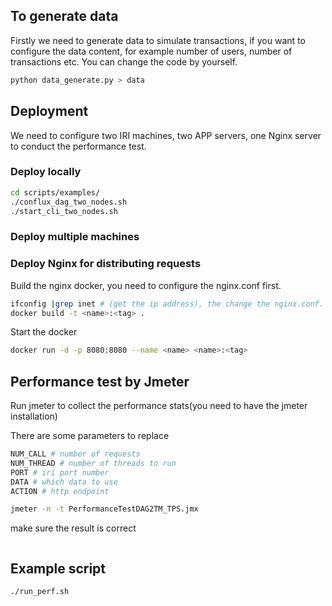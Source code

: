 ## To generate data 

Firstly we need to generate data to simulate transactions, if you want to configure the data content, for example number of users, number of transactions etc.
You can change the code by yourself.

``` bash
python data_generate.py > data
```

## Deployment 
We need to configure two IRI machines, two APP servers, one Nginx server to conduct the performance test.

### Deploy locally

```bash
cd scripts/examples/
./conflux_dag_two_nodes.sh
./start_cli_two_nodes.sh
```

### Deploy multiple machines

### Deploy Nginx for distributing requests

Build the nginx docker, you need to configure the nginx.conf first. 

```bash
ifconfig |grep inet # (get the ip address), the change the nginx.conf.
docker build -t <name>:<tag> .
```

Start the docker
```bash
docker run -d -p 8080:8080 --name <name> <name>:<tag>
```

## Performance test by Jmeter  
Run jmeter to collect the performance stats(you need to have the jmeter installation)

There are some parameters to replace

```bash
NUM_CALL # number of requests
NUM_THREAD # number of threads to run
PORT # iri port number
DATA # which data to use
ACTION # http endpoint
```

```bash
jmeter -n -t PerformanceTestDAG2TM_TPS.jmx
```

make sure the result is correct
```bash
```

## Example script

```bash
./run_perf.sh
```
